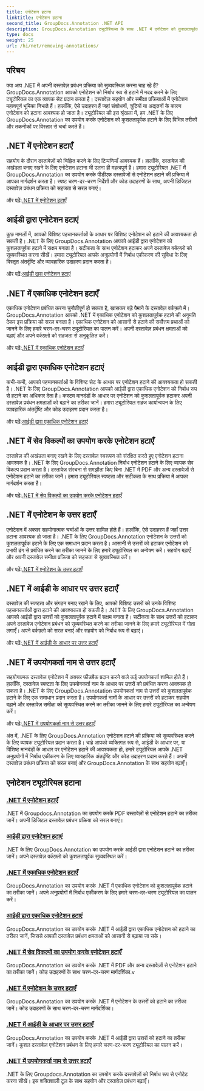 ```yaml
---
title: एनोटेशन हटाना
linktitle: एनोटेशन हटाना
second_title: GroupDocs.Annotation .NET API
description: GroupDocs.Annotation ट्यूटोरियल्स के साथ .NET में एनोटेशन को कुशलतापूर्वक प्रबंधित करने का तरीका जानें। अपने दस्तावेज़ वर्कफ़्लो को सुव्यवस्थित करें और सहयोग को निर्बाध रूप से बढ़ाएं।
type: docs
weight: 25
url: /hi/net/removing-annotations/
---
```

## परिचय

क्या आप .NET में अपनी दस्तावेज़ प्रबंधन प्रक्रिया को सुव्यवस्थित करना चाह रहे हैं? GroupDocs.Annotation आपको एनोटेशन को निर्बाध रूप से हटाने में मदद करने के लिए ट्यूटोरियल का एक व्यापक सेट प्रदान करता है। दस्तावेज़ सहयोग और समीक्षा प्रक्रियाओं में एनोटेशन महत्वपूर्ण भूमिका निभाते हैं। हालाँकि, ऐसे उदाहरण हैं जहां संशोधनों, त्रुटियों या अद्यतनों के कारण एनोटेशन को हटाना आवश्यक हो जाता है। ट्यूटोरियल की इस श्रृंखला में, हम .NET के लिए GroupDocs.Annotation का उपयोग करके एनोटेशन को कुशलतापूर्वक हटाने के लिए विभिन्न तरीकों और तकनीकों पर विस्तार से चर्चा करते हैं।

## .NET में एनोटेशन हटाएँ
सहयोग के दौरान दस्तावेज़ों को चिह्नित करने के लिए टिप्पणियाँ आवश्यक हैं। हालाँकि, दस्तावेज़ की अखंडता बनाए रखने के लिए एनोटेशन हटाना भी उतना ही महत्वपूर्ण है। हमारा ट्यूटोरियल .NET में GroupDocs.Annotation का उपयोग करके पीडीएफ दस्तावेजों से एनोटेशन हटाने की प्रक्रिया में आपका मार्गदर्शन करता है। स्पष्ट चरण-दर-चरण निर्देशों और कोड उदाहरणों के साथ, अपनी डिजिटल दस्तावेज़ प्रबंधन प्रक्रिया को सहजता से सरल बनाएं।

 और पढ़ें:[.NET में एनोटेशन हटाएँ](./remove-annotations/)

## आईडी द्वारा एनोटेशन हटाएं
कुछ मामलों में, आपको विशिष्ट पहचानकर्ताओं के आधार पर विशिष्ट एनोटेशन को हटाने की आवश्यकता हो सकती है। .NET के लिए GroupDocs.Annotation आपको आईडी द्वारा एनोटेशन को कुशलतापूर्वक हटाने में सक्षम बनाता है। सटीकता के साथ एनोटेशन हटाकर अपने दस्तावेज़ वर्कफ़्लो को सुव्यवस्थित करना सीखें। हमारा ट्यूटोरियल आपके अनुप्रयोगों में निर्बाध एकीकरण की सुविधा के लिए विस्तृत अंतर्दृष्टि और व्यावहारिक उदाहरण प्रदान करता है।

 और पढ़ें:[आईडी द्वारा एनोटेशन हटाएं](./remove-annotations-by-id/)

## .NET में एकाधिक एनोटेशन हटाएँ
एकाधिक एनोटेशन प्रबंधित करना चुनौतीपूर्ण हो सकता है, खासकर बड़े पैमाने के दस्तावेज़ वर्कफ़्लो में। GroupDocs.Annotation आपको .NET में एकाधिक एनोटेशन को कुशलतापूर्वक हटाने की अनुमति देकर इस प्रक्रिया को सरल बनाता है। एकाधिक एनोटेशन को आसानी से हटाने की सर्वोत्तम प्रथाओं को जानने के लिए हमारे चरण-दर-चरण ट्यूटोरियल का पालन करें। अपनी दस्तावेज़ प्रबंधन क्षमताओं को बढ़ाएं और अपने वर्कफ़्लो को सहजता से अनुकूलित करें।

 और पढ़ें:[.NET में एकाधिक एनोटेशन हटाएँ](./remove-multiple-annotations/)

## आईडी द्वारा एकाधिक एनोटेशन हटाएं
कभी-कभी, आपको पहचानकर्ताओं के विशिष्ट सेट के आधार पर एनोटेशन हटाने की आवश्यकता हो सकती है। .NET के लिए GroupDocs.Annotation आपको आईडी द्वारा एकाधिक एनोटेशन को निर्बाध रूप से हटाने का अधिकार देता है। कस्टम मानदंडों के आधार पर एनोटेशन को कुशलतापूर्वक हटाकर अपनी दस्तावेज़ प्रबंधन क्षमताओं को बढ़ाने का तरीका जानें। हमारा ट्यूटोरियल सहज कार्यान्वयन के लिए व्यावहारिक अंतर्दृष्टि और कोड उदाहरण प्रदान करता है।

 और पढ़ें:[आईडी द्वारा एकाधिक एनोटेशन हटाएं](./remove-multiple-annotations-by-ids/)

## .NET में सेव विकल्पों का उपयोग करके एनोटेशन हटाएँ
दस्तावेज़ की अखंडता बनाए रखने के लिए दस्तावेज़ स्वरूपण को संरक्षित करते हुए एनोटेशन हटाना आवश्यक है। .NET के लिए GroupDocs.Annotation निर्बाध एनोटेशन हटाने के लिए व्यापक सेव विकल्प प्रदान करता है। दस्तावेज़ संरचना से समझौता किए बिना .NET में PDF और अन्य दस्तावेज़ों से एनोटेशन हटाने का तरीका जानें। हमारा ट्यूटोरियल स्पष्टता और सटीकता के साथ प्रक्रिया में आपका मार्गदर्शन करता है।

 और पढ़ें:[.NET में सेव विकल्पों का उपयोग करके एनोटेशन हटाएँ](./remove-annotations-using-save-options/)

## .NET में एनोटेशन के उत्तर हटाएँ
एनोटेशन में अक्सर सहयोगात्मक चर्चाओं के उत्तर शामिल होते हैं। हालाँकि, ऐसे उदाहरण हैं जहाँ उत्तर हटाना आवश्यक हो जाता है। .NET के लिए GroupDocs.Annotation एनोटेशन के उत्तरों को कुशलतापूर्वक हटाने के लिए एक समाधान प्रदान करता है। आसानी से उत्तरों को हटाकर एनोटेशन को प्रभावी ढंग से प्रबंधित करने का तरीका जानने के लिए हमारे ट्यूटोरियल का अन्वेषण करें। सहयोग बढ़ाएँ और अपनी दस्तावेज़ समीक्षा प्रक्रिया को सहजता से सुव्यवस्थित करें।

 और पढ़ें:[.NET में एनोटेशन के उत्तर हटाएँ](./remove-replies-to-annotations/)

## .NET में आईडी के आधार पर उत्तर हटाएँ
दस्तावेज़ की स्पष्टता और संगठन बनाए रखने के लिए, आपको विशिष्ट उत्तरों को उनके विशिष्ट पहचानकर्ताओं द्वारा हटाने की आवश्यकता हो सकती है। .NET के लिए GroupDocs.Annotation आपको आईडी द्वारा उत्तरों को कुशलतापूर्वक हटाने में सक्षम बनाता है। सटीकता के साथ उत्तरों को हटाकर अपने दस्तावेज़ एनोटेशन प्रबंधन को सुव्यवस्थित करने का तरीका जानने के लिए हमारे ट्यूटोरियल में गोता लगाएँ। अपने वर्कफ़्लो को सरल बनाएं और सहयोग को निर्बाध रूप से बढ़ाएं।

 और पढ़ें:[.NET में आईडी के आधार पर उत्तर हटाएँ](./remove-replies-by-id/)

## .NET में उपयोगकर्ता नाम से उत्तर हटाएँ
सहयोगात्मक दस्तावेज़ एनोटेशन में अक्सर फीडबैक प्रदान करने वाले कई उपयोगकर्ता शामिल होते हैं। हालाँकि, दस्तावेज़ स्पष्टता के लिए उपयोगकर्ता नाम के आधार पर उत्तरों को प्रबंधित करना आवश्यक हो सकता है। .NET के लिए GroupDocs.Annotation उपयोगकर्ता नाम से उत्तरों को कुशलतापूर्वक हटाने के लिए एक समाधान प्रदान करता है। उपयोगकर्ता नामों के आधार पर उत्तरों को हटाकर सहयोग बढ़ाने और दस्तावेज़ समीक्षा को सुव्यवस्थित करने का तरीका जानने के लिए हमारे ट्यूटोरियल का अन्वेषण करें।

 और पढ़ें:[.NET में उपयोगकर्ता नाम से उत्तर हटाएँ](./remove-replies-by-username/)

अंत में, .NET के लिए GroupDocs.Annotation एनोटेशन हटाने की प्रक्रिया को सुव्यवस्थित करने के लिए व्यापक ट्यूटोरियल प्रदान करता है। चाहे आपको व्यक्तिगत रूप से, आईडी के आधार पर, या विशिष्ट मानदंडों के आधार पर एनोटेशन हटाने की आवश्यकता हो, हमारे ट्यूटोरियल आपके .NET अनुप्रयोगों में निर्बाध एकीकरण के लिए व्यावहारिक अंतर्दृष्टि और कोड उदाहरण प्रदान करते हैं। अपनी दस्तावेज़ प्रबंधन प्रक्रिया को सरल बनाएं और GroupDocs.Annotation के साथ सहयोग बढ़ाएँ।
## एनोटेशन ट्यूटोरियल हटाना
### [.NET में एनोटेशन हटाएँ](./remove-annotations/)
.NET में Groupdocs.Annotation का उपयोग करके PDF दस्तावेज़ों से एनोटेशन हटाने का तरीका जानें। अपनी डिजिटल दस्तावेज़ प्रबंधन प्रक्रिया को सरल बनाएं।
### [आईडी द्वारा एनोटेशन हटाएं](./remove-annotations-by-id/)
.NET के लिए GroupDocs.Annotation का उपयोग करके आईडी द्वारा एनोटेशन हटाने का तरीका जानें। अपने दस्तावेज़ वर्कफ़्लो को कुशलतापूर्वक सुव्यवस्थित करें।
### [.NET में एकाधिक एनोटेशन हटाएँ](./remove-multiple-annotations/)
GroupDocs.Annotation का उपयोग करके .NET में एकाधिक एनोटेशन को कुशलतापूर्वक हटाने का तरीका जानें। अपने अनुप्रयोगों में निर्बाध एकीकरण के लिए हमारे चरण-दर-चरण ट्यूटोरियल का पालन करें।
### [आईडी द्वारा एकाधिक एनोटेशन हटाएं](./remove-multiple-annotations-by-ids/)
GroupDocs.Annotation का उपयोग करके .NET में आईडी द्वारा एकाधिक एनोटेशन को हटाने का तरीका जानें, जिससे आपकी दस्तावेज़ प्रबंधन क्षमताओं को आसानी से बढ़ाया जा सके।
### [.NET में सेव विकल्पों का उपयोग करके एनोटेशन हटाएँ](./remove-annotations-using-save-options/)
GroupDocs.Annotation का उपयोग करके .NET में PDF और अन्य दस्तावेज़ों से एनोटेशन हटाने का तरीका जानें। कोड उदाहरणों के साथ चरण-दर-चरण मार्गदर्शिका.v
### [.NET में एनोटेशन के उत्तर हटाएँ](./remove-replies-to-annotations/)
GroupDocs.Annotation का उपयोग करके .NET में एनोटेशन के उत्तरों को हटाने का तरीका जानें। कोड उदाहरणों के साथ चरण-दर-चरण मार्गदर्शिका।
### [.NET में आईडी के आधार पर उत्तर हटाएँ](./remove-replies-by-id/)
GroupDocs.Annotation का उपयोग करके .NET में आईडी द्वारा उत्तरों को हटाने का तरीका जानें। कुशल दस्तावेज़ एनोटेशन प्रबंधन के लिए हमारे चरण-दर-चरण ट्यूटोरियल का पालन करें।
### [.NET में उपयोगकर्ता नाम से उत्तर हटाएँ](./remove-replies-by-username/)
.NET के लिए Groupdocs.Annotation का उपयोग करके दस्तावेज़ों को निर्बाध रूप से एनोटेट करना सीखें। इस शक्तिशाली टूल के साथ सहयोग और दस्तावेज़ प्रबंधन बढ़ाएँ।